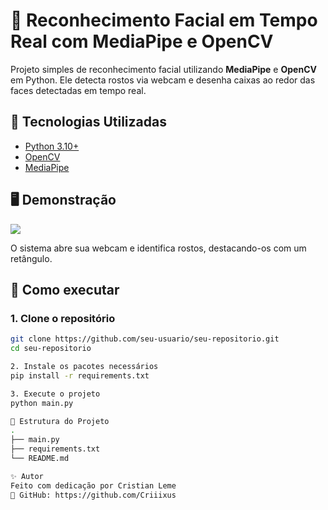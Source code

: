# 🎯 Reconhecimento Facial em Tempo Real com MediaPipe e OpenCV

Projeto simples de reconhecimento facial utilizando **MediaPipe** e **OpenCV** em Python. Ele detecta rostos via webcam e desenha caixas ao redor das faces detectadas em tempo real.

## 🧠 Tecnologias Utilizadas

- [Python 3.10+](https://www.python.org/)
- [OpenCV](https://opencv.org/)
- [MediaPipe](https://mediapipe.dev/)

## 🖥️ Demonstração

<img src="https://img.shields.io/badge/Webcam-ON-green" />
  
O sistema abre sua webcam e identifica rostos, destacando-os com um retângulo.

## 🚀 Como executar

### 1. Clone o repositório

```bash
git clone https://github.com/seu-usuario/seu-repositorio.git
cd seu-repositorio

2. Instale os pacotes necessários
pip install -r requirements.txt

3. Execute o projeto
python main.py

🧊 Estrutura do Projeto
.
├── main.py
├── requirements.txt
└── README.md

✨ Autor
Feito com dedicação por Cristian Leme
🔗 GitHub: https://github.com/Criiixus

